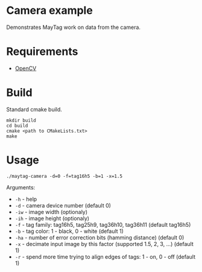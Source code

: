 # Camera example

Demonstrates MayTag work on data from the camera.


# Requirements

* [OpenCV](https://github.com/opencv/opencv)


# Build

Standard cmake build.
```
mkdir build
cd build
cmake <path to CMakeLists.txt>
make
```

# Usage

```
./maytag-camera -d=0 -f=tag16h5 -b=1 -x=1.5
```

Arguments:
* `-h` - help
* `-d` - camera device number (default 0)
* `-iw` - image width (optionaly)
* `-ih` - image height (optionaly)
* `-f` - tag family: tag16h5, tag25h9, tag36h10, tag36h11 (default tag16h5)
* `-b` - tag color: 1 - black, 0 - white (default 1)
* `-ha` - number of error correction bits (hamming distance) (default 0)
* `-x` - decimate input image by this factor (supported 1.5, 2, 3, ...) (default 1)
* `-r` - spend more time trying to align edges of tags: 1 - on, 0 - off (default 1)